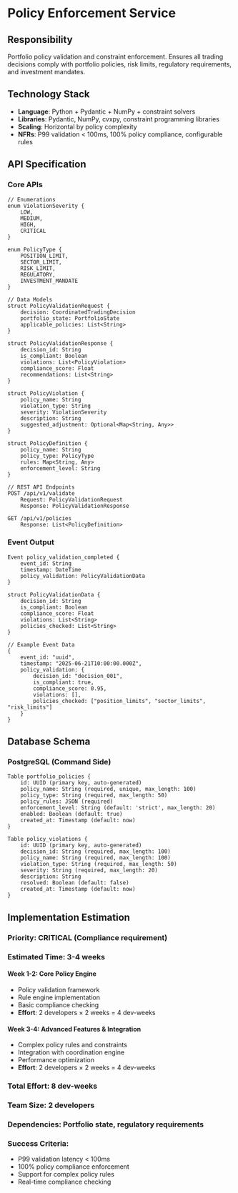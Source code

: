 # Policy Enforcement Service

## Responsibility
Portfolio policy validation and constraint enforcement. Ensures all trading decisions comply with portfolio policies, risk limits, regulatory requirements, and investment mandates.

## Technology Stack
- **Language**: Python + Pydantic + NumPy + constraint solvers
- **Libraries**: Pydantic, NumPy, cvxpy, constraint programming libraries
- **Scaling**: Horizontal by policy complexity
- **NFRs**: P99 validation < 100ms, 100% policy compliance, configurable rules

## API Specification

### Core APIs
```pseudo
// Enumerations
enum ViolationSeverity {
    LOW,
    MEDIUM,
    HIGH,
    CRITICAL
}

enum PolicyType {
    POSITION_LIMIT,
    SECTOR_LIMIT,
    RISK_LIMIT,
    REGULATORY,
    INVESTMENT_MANDATE
}

// Data Models
struct PolicyValidationRequest {
    decision: CoordinatedTradingDecision
    portfolio_state: PortfolioState
    applicable_policies: List<String>
}

struct PolicyValidationResponse {
    decision_id: String
    is_compliant: Boolean
    violations: List<PolicyViolation>
    compliance_score: Float
    recommendations: List<String>
}

struct PolicyViolation {
    policy_name: String
    violation_type: String
    severity: ViolationSeverity
    description: String
    suggested_adjustment: Optional<Map<String, Any>>
}

struct PolicyDefinition {
    policy_name: String
    policy_type: PolicyType
    rules: Map<String, Any>
    enforcement_level: String
}

// REST API Endpoints
POST /api/v1/validate
    Request: PolicyValidationRequest
    Response: PolicyValidationResponse

GET /api/v1/policies
    Response: List<PolicyDefinition>
```

### Event Output
```pseudo
Event policy_validation_completed {
    event_id: String
    timestamp: DateTime
    policy_validation: PolicyValidationData
}

struct PolicyValidationData {
    decision_id: String
    is_compliant: Boolean
    compliance_score: Float
    violations: List<String>
    policies_checked: List<String>
}

// Example Event Data
{
    event_id: "uuid",
    timestamp: "2025-06-21T10:00:00.000Z",
    policy_validation: {
        decision_id: "decision_001",
        is_compliant: true,
        compliance_score: 0.95,
        violations: [],
        policies_checked: ["position_limits", "sector_limits", "risk_limits"]
    }
}
```

## Database Schema

### PostgreSQL (Command Side)
```pseudo
Table portfolio_policies {
    id: UUID (primary key, auto-generated)
    policy_name: String (required, unique, max_length: 100)
    policy_type: String (required, max_length: 50)
    policy_rules: JSON (required)
    enforcement_level: String (default: 'strict', max_length: 20)
    enabled: Boolean (default: true)
    created_at: Timestamp (default: now)
}

Table policy_violations {
    id: UUID (primary key, auto-generated)
    decision_id: String (required, max_length: 100)
    policy_name: String (required, max_length: 100)
    violation_type: String (required, max_length: 50)
    severity: String (required, max_length: 20)
    description: String
    resolved: Boolean (default: false)
    created_at: Timestamp (default: now)
}
```

## Implementation Estimation

### Priority: **CRITICAL** (Compliance requirement)
### Estimated Time: **3-4 weeks**

#### Week 1-2: Core Policy Engine
- Policy validation framework
- Rule engine implementation
- Basic compliance checking
- **Effort**: 2 developers × 2 weeks = 4 dev-weeks

#### Week 3-4: Advanced Features & Integration
- Complex policy rules and constraints
- Integration with coordination engine
- Performance optimization
- **Effort**: 2 developers × 2 weeks = 4 dev-weeks

### Total Effort: **8 dev-weeks**
### Team Size: **2 developers**
### Dependencies: Portfolio state, regulatory requirements

### Success Criteria:
- P99 validation latency < 100ms
- 100% policy compliance enforcement
- Support for complex policy rules
- Real-time compliance checking
